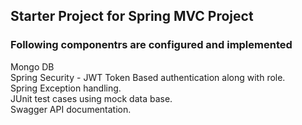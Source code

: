 ## Starter Project for Spring MVC Project

### Following componentrs are configured and implemented 

 Mongo DB<br/>
 Spring Security - JWT Token Based authentication along with role. <br/>
 Spring Exception handling.<br/>
 JUnit test cases using mock data base.<br/>
 Swagger API documentation.<br/>
